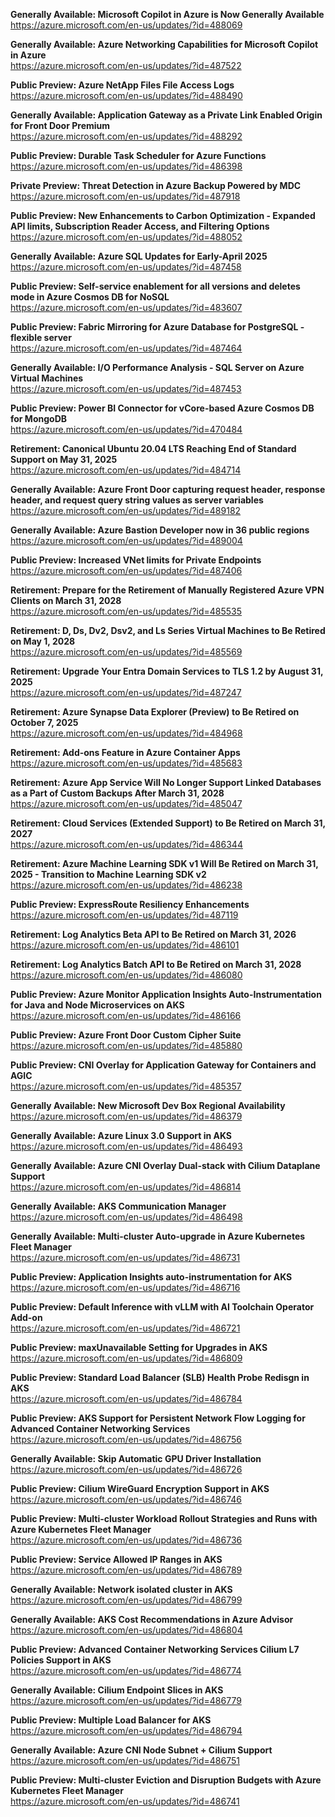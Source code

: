 **Generally Available: Microsoft Copilot in Azure is Now Generally Available**  
https://azure.microsoft.com/en-us/updates/?id=488069

**Generally Available: Azure Networking Capabilities for Microsoft Copilot in Azure**  
https://azure.microsoft.com/en-us/updates/?id=487522

**Public Preview: Azure NetApp Files File Access Logs**  
https://azure.microsoft.com/en-us/updates/?id=488490

**Generally Available: Application Gateway as a Private Link Enabled Origin for Front Door Premium**  
https://azure.microsoft.com/en-us/updates/?id=488292

**Public Preview: Durable Task Scheduler for Azure Functions**  
https://azure.microsoft.com/en-us/updates/?id=486398

**Private Preview: Threat Detection in Azure Backup Powered by MDC**  
https://azure.microsoft.com/en-us/updates/?id=487918

**Public Preview: New Enhancements to Carbon Optimization - Expanded API limits, Subscription Reader Access, and Filtering Options**  
https://azure.microsoft.com/en-us/updates/?id=488052

**Generally Available: Azure SQL Updates for Early-April 2025**  
https://azure.microsoft.com/en-us/updates/?id=487458

**Public Preview: Self-service enablement for all versions and deletes mode in Azure Cosmos DB for NoSQL**  
https://azure.microsoft.com/en-us/updates/?id=483607

**Public Preview: Fabric Mirroring for Azure Database for PostgreSQL - flexible server**  
https://azure.microsoft.com/en-us/updates/?id=487464

**Generally Available: I/O Performance Analysis - SQL Server on Azure Virtual Machines**  
https://azure.microsoft.com/en-us/updates/?id=487453

**Public Preview: Power BI Connector for vCore-based Azure Cosmos DB for MongoDB**  
https://azure.microsoft.com/en-us/updates/?id=470484

**Retirement: Canonical Ubuntu 20.04 LTS Reaching End of Standard Support on May 31, 2025**  
https://azure.microsoft.com/en-us/updates/?id=484714

**Generally Available: Azure Front Door capturing request header, response header, and request query string values as server variables**  
https://azure.microsoft.com/en-us/updates/?id=489182

**Generally Available: Azure Bastion Developer now in 36 public regions**  
https://azure.microsoft.com/en-us/updates/?id=489004

**Public Preview: Increased VNet limits for Private Endpoints**  
https://azure.microsoft.com/en-us/updates/?id=487406

**Retirement: Prepare for the Retirement of Manually Registered Azure VPN Clients on March 31, 2028**  
https://azure.microsoft.com/en-us/updates/?id=485535

**Retirement: D, Ds, Dv2, Dsv2, and Ls Series Virtual Machines to Be Retired on May 1, 2028**  
https://azure.microsoft.com/en-us/updates/?id=485569

**Retirement: Upgrade Your Entra Domain Services to TLS 1.2 by August 31, 2025**  
https://azure.microsoft.com/en-us/updates/?id=487247

**Retirement: Azure Synapse Data Explorer (Preview) to Be Retired on October 7, 2025**  
https://azure.microsoft.com/en-us/updates/?id=484968

**Retirement: Add-ons Feature in Azure Container Apps**  
https://azure.microsoft.com/en-us/updates/?id=485683

**Retirement: Azure App Service Will No Longer Support Linked Databases as a Part of Custom Backups After March 31, 2028**  
https://azure.microsoft.com/en-us/updates/?id=485047

**Retirement: Cloud Services (Extended Support) to Be Retired on March 31, 2027**  
https://azure.microsoft.com/en-us/updates/?id=486344

**Retirement: Azure Machine Learning SDK v1 Will Be Retired on March 31, 2025 - Transition to Machine Learning SDK v2**  
https://azure.microsoft.com/en-us/updates/?id=486238

**Public Preview: ExpressRoute Resiliency Enhancements**  
https://azure.microsoft.com/en-us/updates/?id=487119

**Retirement: Log Analytics Beta API to Be Retired on March 31, 2026**  
https://azure.microsoft.com/en-us/updates/?id=486101

**Retirement: Log Analytics Batch API to Be Retired on March 31, 2028**  
https://azure.microsoft.com/en-us/updates/?id=486080

**Public Preview: Azure Monitor Application Insights Auto-Instrumentation for Java and Node Microservices on AKS**  
https://azure.microsoft.com/en-us/updates/?id=486166

**Public Preview: Azure Front Door Custom Cipher Suite**  
https://azure.microsoft.com/en-us/updates/?id=485880

**Public Preview: CNI Overlay for Application Gateway for Containers and AGIC**  
https://azure.microsoft.com/en-us/updates/?id=485357

**Generally Available: New Microsoft Dev Box Regional Availability**  
https://azure.microsoft.com/en-us/updates/?id=486379

**Generally Available: Azure Linux 3.0 Support in AKS**  
https://azure.microsoft.com/en-us/updates/?id=486493

**Generally Available: Azure CNI Overlay Dual-stack with Cilium Dataplane Support**  
https://azure.microsoft.com/en-us/updates/?id=486814

**Generally Available: AKS Communication Manager**  
https://azure.microsoft.com/en-us/updates/?id=486498

**Generally Available: Multi-cluster Auto-upgrade in Azure Kubernetes Fleet Manager**  
https://azure.microsoft.com/en-us/updates/?id=486731

**Public Preview: Application Insights auto-instrumentation for AKS**  
https://azure.microsoft.com/en-us/updates/?id=486716

**Public Preview: Default Inference with vLLM with AI Toolchain Operator Add-on**  
https://azure.microsoft.com/en-us/updates/?id=486721

**Public Preview: maxUnavailable Setting for Upgrades in AKS**  
https://azure.microsoft.com/en-us/updates/?id=486809

**Public Preview: Standard Load Balancer (SLB) Health Probe Redisgn in AKS**  
https://azure.microsoft.com/en-us/updates/?id=486784

**Public Preview: AKS Support for Persistent Network Flow Logging for Advanced Container Networking Services**  
https://azure.microsoft.com/en-us/updates/?id=486756

**Generally Available: Skip Automatic GPU Driver Installation**  
https://azure.microsoft.com/en-us/updates/?id=486726

**Public Preview: Cilium WireGuard Encryption Support in AKS**  
https://azure.microsoft.com/en-us/updates/?id=486746

**Public Preview: Multi-cluster Workload Rollout Strategies and Runs with Azure Kubernetes Fleet Manager**  
https://azure.microsoft.com/en-us/updates/?id=486736

**Public Preview: Service Allowed IP Ranges in AKS**  
https://azure.microsoft.com/en-us/updates/?id=486789

**Generally Available: Network isolated cluster in AKS**  
https://azure.microsoft.com/en-us/updates/?id=486799

**Generally Available: AKS Cost Recommendations in Azure Advisor**  
https://azure.microsoft.com/en-us/updates/?id=486804

**Public Preview: Advanced Container Networking Services Cilium L7 Policies Support in AKS**  
https://azure.microsoft.com/en-us/updates/?id=486774

**Generally Available: Cilium Endpoint Slices in AKS**  
https://azure.microsoft.com/en-us/updates/?id=486779

**Public Preview: Multiple Load Balancer for AKS**  
https://azure.microsoft.com/en-us/updates/?id=486794

**Generally Available: Azure CNI Node Subnet + Cilium Support**  
https://azure.microsoft.com/en-us/updates/?id=486751

**Public Preview: Multi-cluster Eviction and Disruption Budgets with Azure Kubernetes Fleet Manager**  
https://azure.microsoft.com/en-us/updates/?id=486741